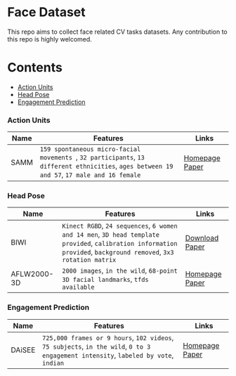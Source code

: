 # Face Dataset

This repo aims to collect face related CV tasks datasets. Any contribution to this repo is highly welcomed. 
# Contents  
- [Action Units](#action-units)  
- [Head Pose](#head-pose)
- [Engagement Prediction](#engagement-prediction)  


### Action Units


| Name | Features                                                     | Links                                                        |
| ---- | ------------------------------------------------------------ | ------------------------------------------------------------ |
| SAMM | ` 159 spontaneous micro-facial movements  `, ` 32 participants `, ` 13 different ethnicities `, ` ages between 19 and 57 `,  `17 male and 16 female` | [Homepage](https://personalpages.manchester.ac.uk/staff/adrian.davison/SAMM.html) [Paper](https://ieeexplore.ieee.org/abstract/document/7492264) |

### Head Pose

| Name        | Features                                                     | Links                                                        |
| ----------- | ------------------------------------------------------------ | ------------------------------------------------------------ |
| BIWI        | `Kinect RGBD`, `24 sequences`, `6 women and 14 men`, `3D head template provided`, `calibration information provided`, `background removed`, `3x3 rotation matrix` | [Download](http://data.vision.ee.ethz.ch/cvl/gfanelli/kinect_head_pose_db.tgz) [Paper](https://link.springer.com/content/pdf/10.1007/s11263-012-0549-0.pdf) |
| AFLW2000-3D | `2000 images`, `in the wild`, `68-point 3D facial landmarks`, `tfds available` | [Homepage](http://www.cbsr.ia.ac.cn/users/xiangyuzhu/projects/3DDFA/main.htm) [Paper]() |

### Engagement Prediction
<a id="Enagement Prediction"/>

| Name   | Features                                                     | Links                                                        |
| ------ | ------------------------------------------------------------ | ------------------------------------------------------------ |
| DAiSEE | `725,000 frames or 9 hours`, `102 videos`, `75 subjects`, `in the wild`, `0 to 3 engagement intensity`, `labeled by vote`, `indian` | [Homepage](https://iith.ac.in/~daisee-dataset/) [Paper](https://arxiv.org/abs/1609.01885) |
